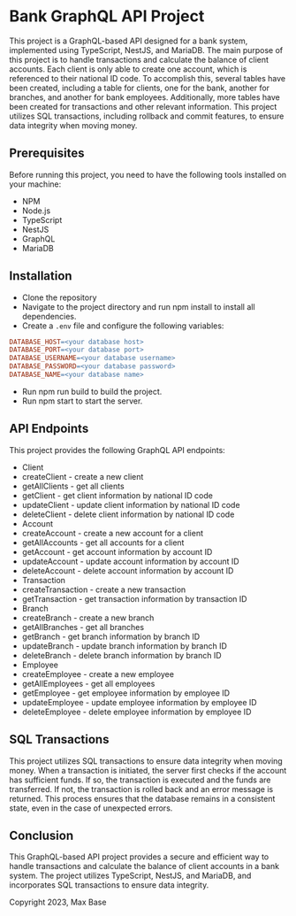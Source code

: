 # Bank GraphQL API Project

This project is a GraphQL-based API designed for a bank system, implemented using TypeScript, NestJS, and MariaDB. The main purpose of this project is to handle transactions and calculate the balance of client accounts. Each client is only able to create one account, which is referenced to their national ID code. To accomplish this, several tables have been created, including a table for clients, one for the bank, another for branches, and another for bank employees. Additionally, more tables have been created for transactions and other relevant information. This project utilizes SQL transactions, including rollback and commit features, to ensure data integrity when moving money.

## Prerequisites

Before running this project, you need to have the following tools installed on your machine:

- NPM
- Node.js
- TypeScript
- NestJS
- GraphQL
- MariaDB

## Installation

- Clone the repository
- Navigate to the project directory and run npm install to install all dependencies.
- Create a `.env` file and configure the following variables:

```makefile
DATABASE_HOST=<your database host>
DATABASE_PORT=<your database port>
DATABASE_USERNAME=<your database username>
DATABASE_PASSWORD=<your database password>
DATABASE_NAME=<your database name>
```
- Run npm run build to build the project.
- Run npm start to start the server.

## API Endpoints

This project provides the following GraphQL API endpoints:

- Client
 - createClient - create a new client
 - getAllClients - get all clients
 - getClient - get client information by national ID code
 - updateClient - update client information by national ID code
 - deleteClient - delete client information by national ID code
- Account
 - createAccount - create a new account for a client
 - getAllAccounts - get all accounts for a client
 - getAccount - get account information by account ID
 - updateAccount - update account information by account ID
 - deleteAccount - delete account information by account ID
- Transaction
 - createTransaction - create a new transaction
 - getTransaction - get transaction information by transaction ID
- Branch
 - createBranch - create a new branch
 - getAllBranches - get all branches
 - getBranch - get branch information by branch ID
 - updateBranch - update branch information by branch ID
 - deleteBranch - delete branch information by branch ID
- Employee
 - createEmployee - create a new employee
 - getAllEmployees - get all employees
 - getEmployee - get employee information by employee ID
 - updateEmployee - update employee information by employee ID
 - deleteEmployee - delete employee information by employee ID

## SQL Transactions

This project utilizes SQL transactions to ensure data integrity when moving money. When a transaction is initiated, the server first checks if the account has sufficient funds. If so, the transaction is executed and the funds are transferred. If not, the transaction is rolled back and an error message is returned. This process ensures that the database remains in a consistent state, even in the case of unexpected errors.

## Conclusion

This GraphQL-based API project provides a secure and efficient way to handle transactions and calculate the balance of client accounts in a bank system. The project utilizes TypeScript, NestJS, and MariaDB, and incorporates SQL transactions to ensure data integrity.

Copyright 2023, Max Base
